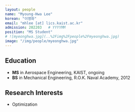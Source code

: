 ```yaml
---
layout: people
name: "Myoung-Hwa Lee"
korean: "이명화"
email: "mhlee [at] lics.kaist.ac.kr"
admission: 202203   # YYYYMM
position: "MS Student"
# ![myeonghwa.jpg](..%2Fimg%2Fpeople%2Fmyeonghwa.jpg)
image: "/img/people/myeonghwa.jpg"
---
```


## Education

- **MS** in Aerospace Engineering, KAIST, ongoing
- **BS** in Mechanical Engineering, R.O.K. Naval Academy, 2012

## Research Interests

- Optimization